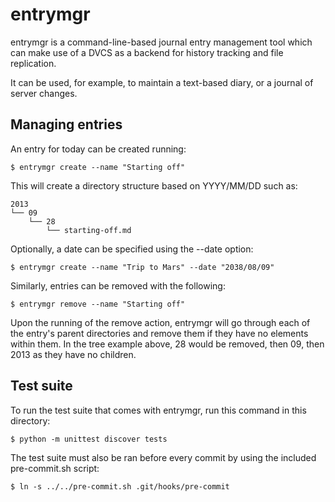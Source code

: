 entrymgr
========

entrymgr is a command-line-based journal entry management tool which can make
use of a DVCS as a backend for history tracking and file replication.

It can be used, for example, to maintain a text-based diary, or a journal of
server changes.

Managing entries
----------------

An entry for today can be created running:

    $ entrymgr create --name "Starting off"

This will create a directory structure based on YYYY/MM/DD such as:

    2013
    └── 09
        └── 28
            └── starting-off.md

Optionally, a date can be specified using the --date option:

    $ entrymgr create --name "Trip to Mars" --date "2038/08/09"

Similarly, entries can be removed with the following:

    $ entrymgr remove --name "Starting off"

Upon the running of the remove action, entrymgr will go through each of the
entry's parent directories and remove them if they have no elements within
them. In the tree example above, 28 would be removed, then 09, then 2013 as they
have no children.

Test suite
----------

To run the test suite that comes with entrymgr, run this command in this
directory:

    $ python -m unittest discover tests

The test suite must also be ran before every commit by using the included
pre-commit.sh script:

    $ ln -s ../../pre-commit.sh .git/hooks/pre-commit
